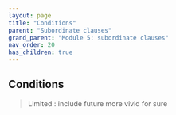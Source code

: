 ```yaml
---
layout: page
title: "Conditions"
parent: "Subordinate clauses"
grand_parent: "Module 5: subordinate clauses"
nav_order: 20
has_children: true
---
```



## Conditions


> Limited : include future more vivid for sure
